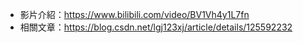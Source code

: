 - 影片介紹：https://www.bilibili.com/video/BV1Vh4y1L7fn
- 相關文章：https://blog.csdn.net/lgj123xj/article/details/125592232
